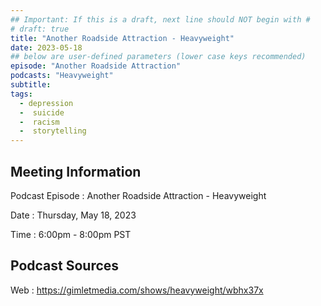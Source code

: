 ```yaml
---
## Important: If this is a draft, next line should NOT begin with #
# draft: true
title: "Another Roadside Attraction - Heavyweight"
date: 2023-05-18
## below are user-defined parameters (lower case keys recommended)
episode: "Another Roadside Attraction"
podcasts: "Heavyweight"
subtitle:
tags:
  - depression
  -  suicide
  -  racism
  -  storytelling
---
```


## Meeting Information

Podcast Episode
:   Another Roadside Attraction - Heavyweight

Date
:   Thursday, May 18, 2023

Time
:   6:00pm - 8:00pm PST

## Podcast Sources

Web
:   https://gimletmedia.com/shows/heavyweight/wbhx37x

